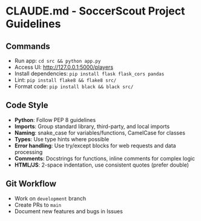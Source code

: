 # CLAUDE.md - SoccerScout Project Guidelines

## Commands
- Run app: `cd src && python app.py`
- Access UI: http://127.0.0.1:5000/players
- Install dependencies: `pip install flask flask_cors pandas`
- Lint: `pip install flake8 && flake8 src/`
- Format code: `pip install black && black src/`

## Code Style
- **Python**: Follow PEP 8 guidelines
- **Imports**: Group standard library, third-party, and local imports
- **Naming**: snake_case for variables/functions, CamelCase for classes
- **Types**: Use type hints where possible
- **Error handling**: Use try/except blocks for web requests and data processing
- **Comments**: Docstrings for functions, inline comments for complex logic
- **HTML/JS**: 2-space indentation, use consistent quotes (prefer double)

## Git Workflow
- Work on `development` branch
- Create PRs to `main`
- Document new features and bugs in Issues